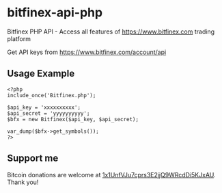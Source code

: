 # bitfinex-api-php
Bitfinex PHP API - Access all features of https://www.bitfinex.com trading platform

Get API keys from https://www.bitfinex.com/account/api

## Usage Example
    <?php
    include_once('Bitfinex.php');
    
    $api_key = 'xxxxxxxxxx';
    $api_secret = 'yyyyyyyyyy';
    $bfx = new Bitfinex($api_key, $api_secret);
    
    var_dump($bfx->get_symbols());
    ?>

## Support me
Bitcoin donations are welcome at [1x1UnfVJu7cprs3E2jjQ9WRcdDi5KJxAU](https://blockchain.info/address/1x1UnfVJu7cprs3E2jjQ9WRcdDi5KJxAU). Thank you!
